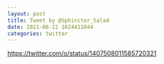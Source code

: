 ```yaml
--- 
layout: post 
title: Tweet by @Sphincter_Salad 
date: 2021-06-22 1624411044 
categories: twitter 
--- 
```

https://twitter.com/o/status/1407508011585720321